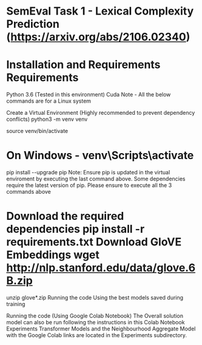 
# SemEval Task 1 - Lexical Complexity Prediction (https://arxiv.org/abs/2106.02340) 

# Installation and Requirements Requirements

Python 3.6 (Tested in this environment) Cuda Note - All the below commands are for a Linux system

Create a Virtual Environment (Highly recommended to prevent dependency conflicts) python3 -m venv venv

source venv/bin/activate

# On Windows - venv\Scripts\activate

pip install --upgrade pip
Note: Ensure pip is updated in the virtual enviroment by executing the last command above. Some dependencies require the latest version of pip. Please ensure to execute all the 3 commands above

# Download the required dependencies pip install -r requirements.txt Download GloVE Embeddings wget http://nlp.stanford.edu/data/glove.6B.zip

unzip glove*.zip
Running the code Using the best models saved during training

Running the code (Using Google Colab Notebook) The Overall solution model can also be run following the instructions in this Colab Notebook Experiments Transformer Models and the Neighbourhood Aggregate Model with the Google Colab links are located in the Experiments subdirectory.

